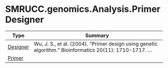 ﻿
# SMRUCC.genomics.Analysis.PrimerDesigner

|Type|Summary|
|----|-------|
|[Designer](./Designer.md)|Wu, J. S., et al. (2004). "Primer design using genetic algorithm." Bioinformatics 20(11): 1710-1717. ...|
|[Primer](./Primer.md)||


